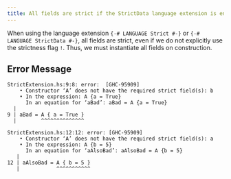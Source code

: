```yaml
---
title: All fields are strict if the StrictData language extension is enabled
---
```


When using the language extension `{-# LANGUAGE Strict #-}` or `{-# LANGUAGE StrictData #-}`, all fields are strict, even if we do not explicitly use the strictness flag `!`. Thus, we must instantiate all fields on construction.

## Error Message

```
StrictExtension.hs:9:8: error:  [GHC-95909]
    • Constructor ‘A’ does not have the required strict field(s): b
    • In the expression: A {a = True}
      In an equation for ‘aBad’: aBad = A {a = True}
  |
9 | aBad = A { a = True }
  |        ^^^^^^^^^^^^^^

StrictExtension.hs:12:12: error: [GHC-95909]
    • Constructor ‘A’ does not have the required strict field(s): a
    • In the expression: A {b = 5}
      In an equation for ‘aAlsoBad’: aAlsoBad = A {b = 5}
   |
12 | aAlsoBad = A { b = 5 }
   |            ^^^^^^^^^^^
```
